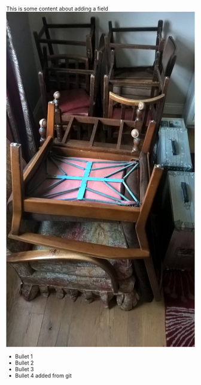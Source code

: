 

This is some content about adding a field![](/uploads/versions/wp-20170406-17-31-31-pro---x----1632-920x---.jpg)

* Bullet 1
* Bullet 2
* Bullet 3
* Bullet 4 added from git
